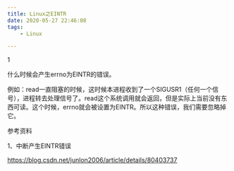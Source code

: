 ```yaml
---
title: Linux之EINTR
date: 2020-05-27 22:46:08
tags:
	- Linux

---
```


1

什么时候会产生errno为EINTR的错误。

例如：read一直阻塞的时候，这时候本进程收到了一个SIGUSR1（任何一个信号），进程转去处理信号了。read这个系统调用就会返回，但是实际上当前没有东西可读。这个时候，errno就会被设置为EINTR。所以这种错误，我们需要忽略掉它。



参考资料

1、中断产生EINTR错误

https://blog.csdn.net/junlon2006/article/details/80403737